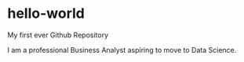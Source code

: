 # hello-world
My first ever Github Repository

I am a professional Business Analyst aspiring to move to Data Science.
